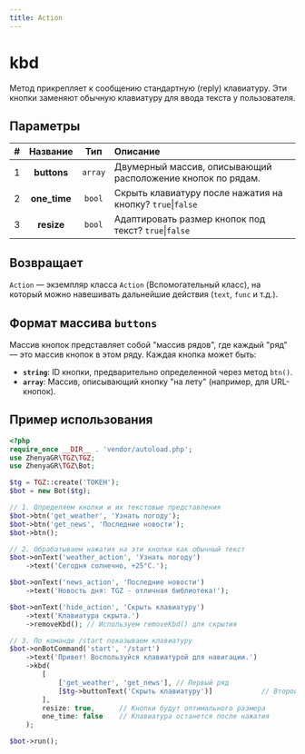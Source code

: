 ```yaml
---
title: Action
---
```


# kbd
Метод прикрепляет к сообщению стандартную (reply) клавиатуру. Эти кнопки заменяют обычную клавиатуру для ввода текста у пользователя.

## Параметры
| # |   Название   |   Тип   | Описание                                                    |
|:-:|:------------:|:-------:|:------------------------------------------------------------|
| 1 | **buttons**  | `array` | Двумерный массив, описывающий расположение кнопок по рядам. |
| 2 | **one_time** | `bool`  | Скрыть клавиатуру после нажатия на кнопку? `true`\|`false`  |
| 3 |  **resize**  | `bool`  | Адаптировать размер кнопок под текст? `true`\|`false`       |

## Возвращает
`Action` — экземпляр класса `Action` (Вспомогательный класс), на который можно навешивать дальнейшие действия (`text`, `func` и т.д.).

## Формат массива `buttons`
Массив кнопок представляет собой "массив рядов", где каждый "ряд" — это массив кнопок в этом ряду.
Каждая кнопка может быть:
- **`string`**: ID кнопки, предварительно определенной через метод `btn()`.
- **`array`**: Массив, описывающий кнопку "на лету" (например, для URL-кнопок).

## Пример использования
```php
<?php
require_once __DIR__ . 'vendor/autoload.php';
use ZhenyaGR\TGZ\TGZ;
use ZhenyaGR\TGZ\Bot;

$tg = TGZ::create('ТОКЕН');
$bot = new Bot($tg);

// 1. Определяем кнопки и их текстовые представления
$bot->btn('get_weather', 'Узнать погоду');
$bot->btn('get_news', 'Последние новости');
$bot->btn();

// 2. Обрабатываем нажатия на эти кнопки как обычный текст
$bot->onText('weather_action', 'Узнать погоду')
    ->text('Сегодня солнечно, +25°C.');

$bot->onText('news_action', 'Последние новости')
    ->text('Новость дня: TGZ - отличная библиотека!');

$bot->onText('hide_action', 'Скрыть клавиатуру')
    ->text('Клавиатура скрыта.')
    ->removeKbd(); // Используем removeKbd() для скрытия

// 3. По команде /start показываем клавиатуру
$bot->onBotCommand('start', '/start')
    ->text('Привет! Воспользуйся клавиатурой для навигации.')
    ->kbd(
        [
            ['get_weather', 'get_news'], // Первый ряд
            [$tg->buttonText('Скрыть клавиатуру')]            // Второй ряд
        ],
        resize: true,      // Кнопки будут оптимального размера
        one_time: false    // Клавиатура останется после нажатия
    );

$bot->run();
```